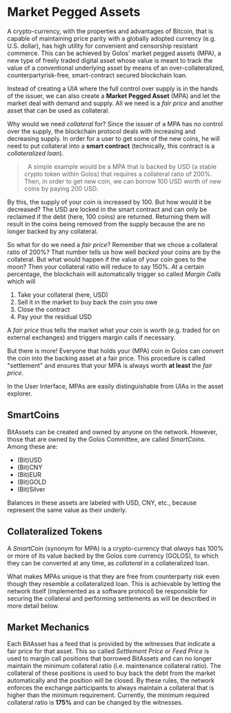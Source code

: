 Market Pegged Assets
====================

A crypto-currency, with the properties and advantages of Bitcoin, that
is capable of maintaining price parity with a globally adopted currency
(e.g. U.S. dollar), has high utility for convenient and censorship
resistant commerce. This can be achieved by Golos' market pegged
assets (MPA), a new type of freely traded digital asset whose value is
meant to track the value of a conventional underlying asset by means of
an over-collateralized, counterpartyrisk-free, smart-contract secured
blockchain loan.

Instead of creating a UIA where the full control over supply is in the
hands of the issuer, we can also create a **Market Pegged Asset** (MPA)
and let the market deal with demand and supply. All we need is a *fair
price* and another asset that can be used as collateral.

Why would we need *collateral* for? Since the issuer of a MPA has no
control over the supply, the blockchain protocol deals with increasing
and decreasing supply. In order for a user to get some of the new coins,
he will need to put collateral into a **smart contract** (technically,
this contract is a *collateralized loan*).

>   A simple example would be a MPA that is backed by USD (a stable
> crypto token within Golos) that requires a collateral ratio of
> 200%. Then, in order to get new coin, we can borrow 100 USD worth of
> new coins by paying 200 USD.

By this, the supply of your coin is increased by 100. But how would it
be decreased? The USD are locked in the smart contract and can only be
reclaimed if the debt (here, 100 coins) are returned. Returning them
will result in the coins being removed from the supply because the are
no longer backed by any collateral.

So what for do we need a *fair price*? Remember that we chose a
collateral ratio of 200%? That number tells us how well *backed* your
coins are by the collateral. But what would happen if the value of your
coin goes to the moon? Then your collateral ratio will reduce to say
150%. At a certain percentage, the blockchain will automatically trigger
so called *Margin Calls* which will

1.  Take your collateral (here, USD)
2.  Sell it in the market to buy back the coin you owe
3.  Close the contract
4.  Pay your the residual USD

A *fair price* thus tells the market what your coin is worth (e.g.
traded for on external exchanges) and triggers margin calls if
necessary.

But there is more! Everyone that holds your (MPA) coin in Golos can
convert the coin into the backing asset at a fair price. This procedure
is called "settlement" and ensures that your MPA is always worth **at
least** the *fair price*.

In the User Interface, MPAs are easily distinguishable from UIAs in the
asset explorer.

SmartCoins
----------

BitAssets can be created and owned by anyone on the network. However,
those that are owned by the Golos Committee, are called
*SmartCoins*. Among these are:

-   (Bit)USD
-   (Bit)CNY
-   (Bit)EUR
-   (Bit)GOLD
-   (Bit)Silver

Balances in these assets are labeled with USD, CNY, etc., because
represent the same value as their underly.

Collateralized Tokens
---------------------

A *SmartCoin* (synonym for MPA) is a crypto-currency that *always* has
100% or more of its value backed by the Golos core currency (GOLOS),
to which they can be converted at any time, as *collateral* in a
collateralized loan.

What makes MPAs unique is that they are free from counterparty risk even
though they resemble a collateralized loan. This is achievable by
letting the network itself (implemented as a software protocol) be
responsible for securing the collateral and performing settlements as
will be described in more detail below.

Market Mechanics
----------------

Each BitAsset has a feed that is provided by the witnesses that indicate
a fair price for that asset. This so called *Settlement Price* or *Feed
Price* is used to margin call positions that borrowed BitAssets and can
no longer maintain the minimum collateral ratio (i.e. maintenance
collateral ratio). The collateral of these positions is used to buy back
the debt from the market automatically and the position will be closed.
By these rules, the network enforces the exchange participants to always
maintain a collateral that is higher than the minimum requirement.
Currently, the minimum required collateral ratio is **175%** and can be
changed by the witnesses.